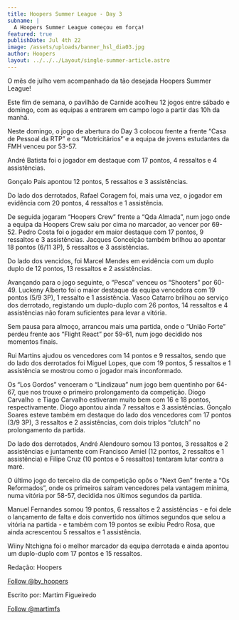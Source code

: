 ```yaml
---
title: Hoopers Summer League - Day 3
subname: |
  A Hoopers Summer League começou em força!
featured: true
publishDate: Jul 4th 22
image: /assets/uploads/banner_hsl_dia03.jpg
author: Hoopers
layout: ../../../Layout/single-summer-article.astro
---
```

<!--StartFragment-->

O mês de julho vem acompanhado da tão desejada Hoopers Summer League!

Este fim de semana, o pavilhão de Carnide acolheu 12 jogos entre sábado e domingo, com as equipas a entrarem em campo logo a partir das 10h da manhã. 

Neste domingo, o jogo de abertura do Day 3 colocou frente a frente “Casa de Pessoal da RTP” e os “Motricitários” e a equipa de jovens estudantes da FMH venceu por 53-57. 

André Batista foi o jogador em destaque com 17 pontos, 4 ressaltos e 4 assistências. 

Gonçalo Pais apontou 12 pontos, 5 ressaltos e 3 assistências. 

Do lado dos derrotados, Rafael Coragem foi, mais uma vez, o jogador em evidência com 20 pontos, 4 ressaltos e 1 assistência. 

De seguida jogaram “Hoopers Crew” frente a “Qda Almada”, num jogo onde a equipa da Hoopers Crew saiu por cima no marcador, ao vencer por 69-52. Pedro Costa foi o jogador em maior destaque com 17 pontos, 9 ressaltos e 3 assistências. Jacques Conceição também brilhou ao apontar 18 pontos (6/11 3P), 5 ressaltos e 3 assistências. 

Do lado dos vencidos, foi Marcel Mendes em evidência com um duplo duplo de 12 pontos, 13 ressaltos e 2 assistências.

Avançando para o jogo seguinte, o “Pesca” venceu os “Shooters” por 60-49. Luckeny Alberto foi o maior destaque da equipa vencedora com 19 pontos (5/9 3P), 1 ressalto e 1 assistência. Vasco Catarro brilhou ao serviço dos derrotado, registando um duplo-duplo com 26 pontos, 14 ressaltos e 4 assistências não foram suficientes para levar a vitória. 

Sem pausa para almoço, arrancou mais uma partida, onde o “União Forte” perdeu frente aos “Flight React” por 59-61, num jogo decidido nos momentos finais.

Rui Martins ajudou os vencedores com 14 pontos e 9 ressaltos, sendo que do lado dos derrotados foi Miguel Lopes, que com 19 pontos, 5 ressaltos e 1 assistência se mostrou como o jogador mais inconformado.

Os “Los Gordos” venceram o “Lindizaua” num jogo bem quentinho por 64-67, que nos trouxe o primeiro prolongamento da competição. Diogo Carvalho  e Tiago Carvalho estiveram muito bem com 16 e 18 pontos, respectivamente. Diogo apontou ainda 7 ressaltos e 3 assistências. Gonçalo Soares esteve também em destaque do lado dos vencedores com 17 pontos (3/9 3P), 3 ressaltos e 2 assistências, com dois triplos “clutch” no prolongamento da partida.

Do lado dos derrotados, André Alendouro somou 13 pontos, 3 ressaltos e 2 assistências e juntamente com Francisco Amiel (12 pontos, 2 ressaltos e 1 assistência) e Filipe Cruz (10 pontos e 5 ressaltos) tentaram lutar contra a maré.

O último jogo do terceiro dia de competição opôs o “Next Gen” frente a “Os Reformados”, onde os primeiros saíram vencedores pela vantagem mínima, numa vitória por 58-57, decidida nos últimos segundos da partida.

Manuel Fernandes somou 19 pontos, 6 ressaltos e 2 assistências - e foi dele o lançamento de falta e dois convertido nos últimos segundos que selou a vitória na partida - e também com 19 pontos se exibiu Pedro Rosa, que ainda acrescentou 5 ressaltos e 1 assistência.

Wiiny Ntchigna foi o melhor marcador da equipa derrotada e ainda apontou um duplo-duplo com 17 pontos e 15 ressaltos. 

Redação: Hoopers

<!--StartFragment-->

<a href="https://twitter.com/by_hoopers?ref_src=twsrc%5Etfw" class="twitter-follow-button" data-show-count="false">Follow @by_hoopers</a><script async src="https://platform.twitter.com/widgets.js" charset="utf-8"></script>

<!--EndFragment-->

Escrito por: Martim Figueiredo

<!--StartFragment-->

<a href="https://twitter.com/martimfs?ref_src=twsrc%5Etfw" class="twitter-follow-button" data-show-count="false">Follow @martimfs</a><script async src="https://platform.twitter.com/widgets.js" charset="utf-8"></script>

<!--EndFragment-->

<!--EndFragment-->
